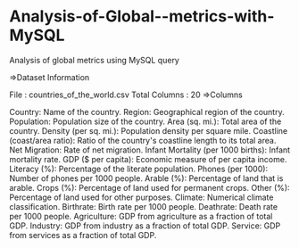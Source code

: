 # Analysis-of-Global--metrics-with-MySQL
Analysis of global metrics using MySQL query

=>Dataset Information

File : countries_of_the_world.csv
Total Columns : 20
=>Columns

Country: Name of the country.
Region: Geographical region of the country.
Population: Population size of the country.
Area (sq. mi.): Total area of the country.
Density (per sq. mi.): Population density per square mile.
Coastline (coast/area ratio): Ratio of the country's coastline length to its total area.
Net Migration: Rate of net migration.
Infant Mortality (per 1000 births): Infant mortality rate.
GDP ($ per capita): Economic measure of per capita income.
Literacy (%): Percentage of the literate population.
Phones (per 1000): Number of phones per 1000 people.
Arable (%): Percentage of land that is arable.
Crops (%): Percentage of land used for permanent crops.
Other (%): Percentage of land used for other purposes.
Climate: Numerical climate classification.
Birthrate: Birth rate per 1000 people.
Deathrate: Death rate per 1000 people.
Agriculture: GDP from agriculture as a fraction of total GDP.
Industry: GDP from industry as a fraction of total GDP.
Service: GDP from services as a fraction of total GDP.
